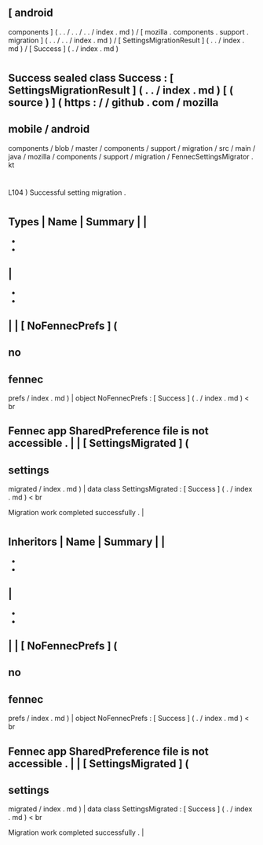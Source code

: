 [
android
-
components
]
(
.
.
/
.
.
/
.
.
/
index
.
md
)
/
[
mozilla
.
components
.
support
.
migration
]
(
.
.
/
.
.
/
index
.
md
)
/
[
SettingsMigrationResult
]
(
.
.
/
index
.
md
)
/
[
Success
]
(
.
/
index
.
md
)
#
Success
sealed
class
Success
:
[
SettingsMigrationResult
]
(
.
.
/
index
.
md
)
[
(
source
)
]
(
https
:
/
/
github
.
com
/
mozilla
-
mobile
/
android
-
components
/
blob
/
master
/
components
/
support
/
migration
/
src
/
main
/
java
/
mozilla
/
components
/
support
/
migration
/
FennecSettingsMigrator
.
kt
#
L104
)
Successful
setting
migration
.
#
#
#
Types
|
Name
|
Summary
|
|
-
-
-
|
-
-
-
|
|
[
NoFennecPrefs
]
(
-
no
-
fennec
-
prefs
/
index
.
md
)
|
object
NoFennecPrefs
:
[
Success
]
(
.
/
index
.
md
)
<
br
>
Fennec
app
SharedPreference
file
is
not
accessible
.
|
|
[
SettingsMigrated
]
(
-
settings
-
migrated
/
index
.
md
)
|
data
class
SettingsMigrated
:
[
Success
]
(
.
/
index
.
md
)
<
br
>
Migration
work
completed
successfully
.
|
#
#
#
Inheritors
|
Name
|
Summary
|
|
-
-
-
|
-
-
-
|
|
[
NoFennecPrefs
]
(
-
no
-
fennec
-
prefs
/
index
.
md
)
|
object
NoFennecPrefs
:
[
Success
]
(
.
/
index
.
md
)
<
br
>
Fennec
app
SharedPreference
file
is
not
accessible
.
|
|
[
SettingsMigrated
]
(
-
settings
-
migrated
/
index
.
md
)
|
data
class
SettingsMigrated
:
[
Success
]
(
.
/
index
.
md
)
<
br
>
Migration
work
completed
successfully
.
|
